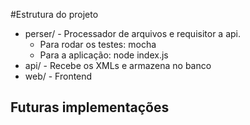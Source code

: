 #Estrutura do projeto
 - perser/ - Processador de arquivos e requisitor a api.
    - Para rodar os testes: mocha
    - Para a aplicação: node index.js
 - api/ - Recebe os XMLs e armazena no banco
 - web/ - Frontend


## Futuras implementações
 